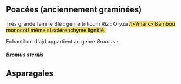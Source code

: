 
## Poacées (anciennement graminées)

Très grande famille 
Blé : genre triticum
Riz : Oryza
<mark style="background: #E3CA26A6;">/!\</mark> Bambou monocot! même si sclérenchyme lignifié.


Echantillon d'ajd appartient au genre *Bromus* :

#### *Bromus sterilis*

	



## Asparagales 
